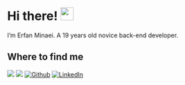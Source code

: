 
<h1>Hi there! <img  src="https://emojis.slackmojis.com/emojis/images/1531849430/4246/blob-sunglasses.gif?1531849430"  width="30"/> </h1>

I’m Erfan Minaei. A 19 years old novice back-end developer.
<h2>Where to find me</h2>

<p>
<a  href="mailto:erfanminaei9.com"><img  src="https://img.shields.io/badge/gmail-%23D14836.svg?&style=for-the-badge&logo=gmail&logoColor=white" /></a>
<a  href="https://t.me/Code_maghz"><img  src="https://img.shields.io/badge/telegram-blue.svg?&style=for-the-badge&logo=telegram&logoColor=blue" /></a>
<a  href="https://github.com/ErfanMinaei"  target="_blank"><img  alt="Github"  src="https://img.shields.io/badge/GitHub-%2312100E.svg?&style=for-the-badge&logo=Github&logoColor=white" /></a>  <a  href="https://linkedin.com/in/erfanminaei"  target="_blank"><img  alt="LinkedIn"  src="https://img.shields.io/badge/linkedin-%230077B5.svg?&style=for-the-badge&logo=linkedin&logoColor=white" 


</p>
